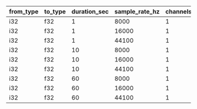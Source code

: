 | from_type   | to_type   |   duration_sec |   sample_rate_hz |   channels |   min_time_ns |   median_time_ns |   max_time_ns | time_unit   |
|-------------|-----------|----------------|------------------|------------|---------------|------------------|---------------|-------------|
| i32         | f32       |              1 |             8000 |          1 |       0.18898 |          0.1893  |       0.18965 | ps          |
| i32         | f32       |              1 |            16000 |          1 |       0.18902 |          0.18925 |       0.1895  | ps          |
| i32         | f32       |              1 |            44100 |          1 |       0.1894  |          0.18965 |       0.18989 | ps          |
| i32         | f32       |             10 |             8000 |          1 |       0.1899  |          0.19016 |       0.19042 | ps          |
| i32         | f32       |             10 |            16000 |          1 |       0.18985 |          0.1901  |       0.19032 | ps          |
| i32         | f32       |             10 |            44100 |          1 |       0.18955 |          0.1898  |       0.19003 | ps          |
| i32         | f32       |             60 |             8000 |          1 |       0.1896  |          0.18986 |       0.19014 | ps          |
| i32         | f32       |             60 |            16000 |          1 |       0.18976 |          0.19002 |       0.19028 | ps          |
| i32         | f32       |             60 |            44100 |          1 |       0.19002 |          0.19027 |       0.19051 | ps          |